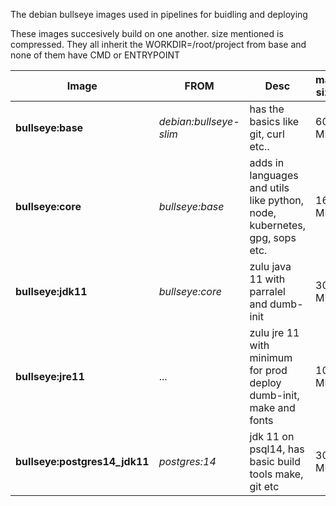 The debian bullseye images used in pipelines for buidling and deploying

These images succesively build on one another. size mentioned is compressed. 
They all inherit the WORKDIR=/root/project from base and none of them have CMD or ENTRYPOINT 

| Image             | FROM         | Desc                                                        | max size |
| ----------------- | -------------- | ------------------------------------------------------------| -------- |
| __bullseye:base__ | _debian:bullseye-slim_  | has the basics like git, curl etc..                 | 60 MB     |
| __bullseye:core__  | _bullseye:base_ | adds in languages and utils like python, node, kubernetes, gpg, sops etc. | 162 MB    |
| __bullseye:jdk11__  | _bullseye:core_ | zulu java 11 with parralel and dumb-init | 309 MB    |
| __bullseye:jre11__  | ... | zulu jre 11 with minimum for prod deploy dumb-init, make and fonts  | 106 MB    |
| __bullseye:postgres14_jdk11__  | _postgres:14_ | jdk 11 on psql14, has basic build tools make, git etc  | 300 MB    |
